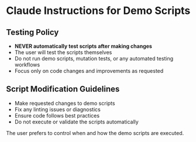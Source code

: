 # Claude Instructions for Demo Scripts

## Testing Policy
- **NEVER automatically test scripts after making changes**
- The user will test the scripts themselves
- Do not run demo scripts, mutation tests, or any automated testing workflows
- Focus only on code changes and improvements as requested

## Script Modification Guidelines
- Make requested changes to demo scripts
- Fix any linting issues or diagnostics
- Ensure code follows best practices
- Do not execute or validate the scripts automatically

The user prefers to control when and how the demo scripts are executed.